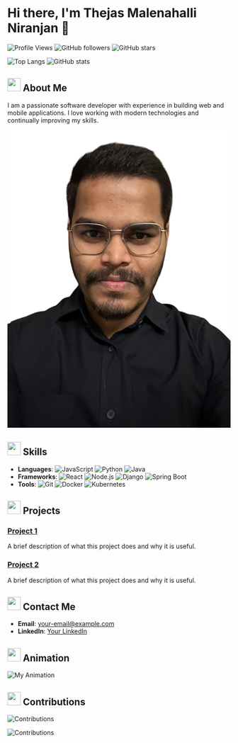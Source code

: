 # Hi there, I'm Thejas Malenahalli Niranjan 👋

![Profile Views](https://komarev.com/ghpvc/?username=username&color=brightgreen)
![GitHub followers](https://img.shields.io/github/followers/username?style=social)
![GitHub stars](https://img.shields.io/github/stars/username?style=social)

![Top Langs](https://github-readme-stats.vercel.app/api/top-langs/?username=username&layout=compact)
![GitHub stats](https://github-readme-stats.vercel.app/api?username=username&show_icons=true&count_private=true)

## <img src="https://img.icons8.com/fluency/48/000000/about.png" width="30" height="30"> About Me
I am a passionate software developer with experience in building web and mobile applications. I love working with modern technologies and continually improving my skills.

![Profile Picture](./images/profile-pic.jpeg)

## <img src="https://img.icons8.com/fluency/48/000000/code.png" width="30" height="30"> Skills
- **Languages**: ![JavaScript](https://img.icons8.com/color/48/000000/javascript.png) ![Python](https://img.icons8.com/color/48/000000/python.png) ![Java](https://img.icons8.com/color/48/000000/java.png)
- **Frameworks**: ![React](https://img.icons8.com/color/48/000000/react-native.png) ![Node.js](https://img.icons8.com/color/48/000000/nodejs.png) ![Django](https://img.icons8.com/color/48/000000/django.png) ![Spring Boot](https://img.icons8.com/color/48/000000/spring-logo.png)
- **Tools**: ![Git](https://img.icons8.com/color/48/000000/git.png) ![Docker](https://img.icons8.com/color/48/000000/docker.png) ![Kubernetes](https://img.icons8.com/color/48/000000/kubernetes.png)

## <img src="https://img.icons8.com/fluency/48/000000/project.png" width="30" height="30"> Projects
### [Project 1](https://github.com/username/project1)
A brief description of what this project does and why it is useful.

### [Project 2](https://github.com/username/project2)
A brief description of what this project does and why it is useful.

## <img src="https://img.icons8.com/fluency/48/000000/contact-card.png" width="30" height="30"> Contact Me
- **Email**: [your-email@example.com](mailto:your-email@example.com)
- **LinkedIn**: [Your LinkedIn](https://linkedin.com/in/your-profile)

## <img src="https://img.icons8.com/fluency/48/000000/animation.png" width="30" height="30"> Animation
![My Animation](./animations/animation.gif)

## <img src="https://img.icons8.com/fluency/48/000000/github.png" width="30" height="30"> Contributions
![Contributions](./images/contributions.png)

![Contributions](./images/contributions.gif)

